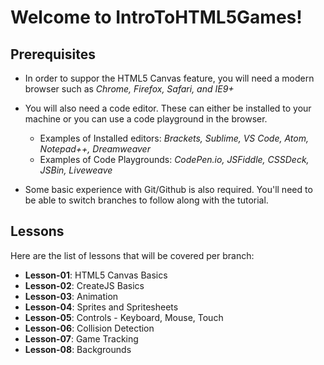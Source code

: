 # Welcome to IntroToHTML5Games!
## Prerequisites 
* In order to suppor the HTML5 Canvas feature, you will need a modern browser such as _Chrome, Firefox, Safari, and IE9+_
* You will also need a code editor. These can either be installed to your machine or you can use a code playground in the browser.
    * Examples of Installed editors: _Brackets, Sublime, VS Code, Atom, Notepad++, Dreamweaver_
    * Examples of Code Playgrounds: _CodePen.io, JSFiddle, CSSDeck, JSBin, Liveweave_
    
* Some basic experience with Git/Github is also required. You'll need to be able to switch branches to follow along with the tutorial.

## Lessons
Here are the list of lessons that will be covered per branch:
* **Lesson-01**: HTML5 Canvas Basics
* **Lesson-02**: CreateJS Basics
* **Lesson-03**: Animation
* **Lesson-04**: Sprites and Spritesheets
* **Lesson-05**: Controls - Keyboard, Mouse, Touch
* **Lesson-06**: Collision Detection
* **Lesson-07**: Game Tracking
* **Lesson-08**: Backgrounds
